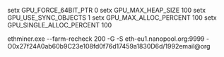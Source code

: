 setx GPU_FORCE_64BIT_PTR 0
setx GPU_MAX_HEAP_SIZE 100
setx GPU_USE_SYNC_OBJECTS 1
setx GPU_MAX_ALLOC_PERCENT 100
setx GPU_SINGLE_ALLOC_PERCENT 100

ethminer.exe --farm-recheck 200 -G -S eth-eu1.nanopool.org:9999 -O0x27f24A0ab60b9C23e108fd0f76d17459a1830D6d/1992email@org
